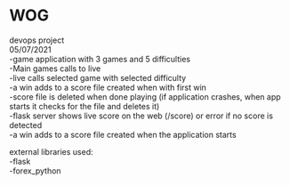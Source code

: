 # WOG
devops project  
05/07/2021  
-game application with 3 games and 5 difficulties  
-Main games calls to live  
-live calls selected game with selected difficulty  
-a win adds to a score file created when with first win  
-score file is deleted when done playing (if application crashes, when app starts it checks for the file and deletes it)  
-flask server shows live score on the web (/score) or error if no score is detected  
-a win adds to a score file created when the application starts  

external libraries used:  
-flask  
-forex_python  

